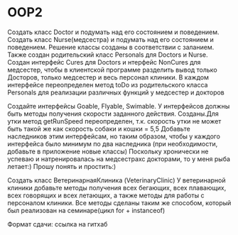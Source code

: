 # OOP2
Создать класс Doctor и подумать над его состоянием и поведением. Создать класс Nurse(медсестра) и подумать над его состоянием и поведением.
Решение классы созданы в соответствии с заланием. Также создан родительский класс Personals для Doctors и Nurse.
Cоздан интерфейс Cures для Doctors и  нтерфейс NonCures для медсестер, чтобы в клиентской программе разделить вывод только Досторов, только 
медсестер и весь персонал клиники. В каждом интерфейсе переопределен метод toDo из родительского класса Personals для реализации различных
функций у медсестер и докторов

Создайте интерфейсы Goable, Flyable, Swimable. У интерфейсов должны быть
методы получения скорости заданного действия.
Созданы.Для утки метод getRunSpeed переопределен, т.к. скорость утки не может быть такой же как скорость собаки и кошки = 5,5
Добавьте наследников этим интерфейсам, но таким образом,
чтобы у каждого интерфейса было минимум по два наследника (при необходимости, добавьте в приложение новые классы)
Поскольку хронически не успеваю и натренировалась на медсестрахс докторами, то у меня рыба летает:) Прошу понять и простить:)

Создать класс ВетеринарнаяКлиника (VeterinaryClinic)
У ветеринарной клиники добавьте методы получения всех бегающих, всех плавающих, всех говорящих и всех летающих, а также методы для работы с персоналом клиники.
Все методы сделаны таким же способом, который был реализован на семинаре(цикл for + instanceof)

Формат сдачи: ссылка на гитхаб
